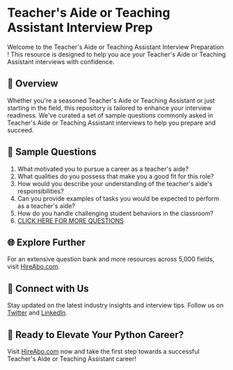 # Teacher's Aide or Teaching Assistant Interview Prep

Welcome to the Teacher's Aide or Teaching Assistant Interview Preparation ! This resource is designed to help you ace your Teacher's Aide or Teaching Assistant interviews with confidence.

## 🚀 Overview

Whether you're a seasoned Teacher's Aide or Teaching Assistant or just starting in the field, this repository is tailored to enhance your interview readiness. We've curated a set of sample questions commonly asked in Teacher's Aide or Teaching Assistant interviews to help you prepare and succeed.

## 📝 Sample Questions

1. What motivated you to pursue a career as a teacher's aide?
2. What qualities do you possess that make you a good fit for this role?
3. How would you describe your understanding of the teacher's aide's responsibilities?
4. Can you provide examples of tasks you would be expected to perform as a teacher's aide?
5. How do you handle challenging student behaviors in the classroom?
6. [CLICK HERE FOR MORE QUESTIONS](https://hireabo.com/job/4_0_24/Teachers%20Aide%20or%20Teaching%20Assistant)

## 🌐 Explore Further

For an extensive question bank and more resources across 5,000 fields, visit [HireAbo.com](https://www.hireabo.com).

## 📱 Connect with Us

Stay updated on the latest industry insights and interview tips. Follow us on [Twitter](https://twitter.com/hireabo) and [LinkedIn](https://www.linkedin.com/in/hire-abo-3609972a8/).

## 🚀 Ready to Elevate Your Python Career?

Visit [HireAbo.com](https://www.hireabo.com) now and take the first step towards a successful Teacher's Aide or Teaching Assistant career!